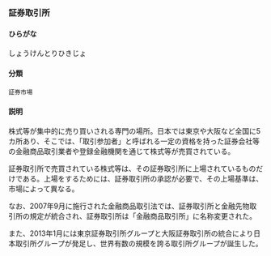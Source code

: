 <div style="display:none;">

## [あ行](securities-terms?id=あ行)
## [か行](securities-terms?id=か行)
## [さ行](securities-terms?id=さ行)

</div>

### 証券取引所

#### ひらがな

しょうけんとりひきじょ

#### 分類

`証券市場`

#### 説明

株式等が集中的に売り買いされる専門の場所。日本では東京や大阪など全国に5カ所あり、そこでは、「取引参加者」と呼ばれる一定の資格を持った証券会社等の金融商品取引業者や登録金融機関を通じて株式等が売買されている。
 
証券取引所で売買されている株式等は、その証券取引所に上場されているものだけである。上場をするためには、証券取引所の承認が必要で、その上場基準は、市場によって異なる。
 
なお、2007年9月に施行された金融商品取引法では、証券取引所と金融先物取引所の規定が統合され、証券取引所は「金融商品取引所」に名称変更された。
 
また、2013年1月には東京証券取引所グループと大阪証券取引所の統合により日本取引所グループが発足し、世界有数の規模を誇る取引所グループが誕生した。

<div style="display:none;">

## [た行](securities-terms?id=た行)
## [な行](securities-terms?id=な行)
## [は行](securities-terms?id=は行)
## [ま行](securities-terms?id=ま行)
## [や行](securities-terms?id=や行)
## [ら行](securities-terms?id=ら行)
## [わ行](securities-terms?id=わ行)
## [英数字・記号](securities-terms?id=英数字・記号)

</div>

